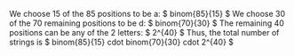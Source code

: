 We choose 15 of the 85 positions to be a: $ binom{85}{15} $
We choose 30 of the 70 remaining positions to be d: $ binom{70}{30} $
The remaining 40 positions can be any of the 2 letters: $ 2^{40} $
Thus, the total number of strings is $ binom{85}{15} cdot binom{70}{30} cdot 2^{40} $
